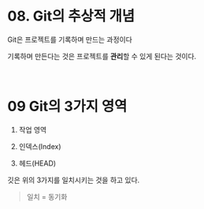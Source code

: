 # 08. Git의 추상적 개념

Git은 프로젝트를 기록하며 만드는 과정이다

기록하며 만든다는 것은 프로젝트를 **관리**할 수 있게 된다는 것이다.



<br/>

# 09 Git의 3가지 영역

1. 작업 영역

2. 인덱스(Index)

3. 헤드(HEAD)

깃은 위의 3가지를 일치시키는 것을 하고 있다.

> 일치 = 동기화